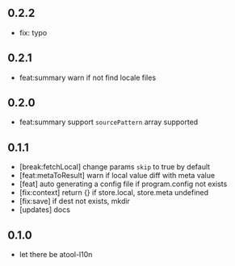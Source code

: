 ## 0.2.2

- fix: typo

## 0.2.1

- feat:summary warn if not find locale files

## 0.2.0

- feat:summary support `sourcePattern` array supported

## 0.1.1

- [break:fetchLocal] change params `skip` to true by default
- [feat:metaToResult] warn if local value diff with meta value
- [feat] auto generating a config file if program.config not exists
- [fix:context] return {} if store.local, store.meta undefined
- [fix:save] if dest not exists, mkdir
- [updates] docs

## 0.1.0

- let there be atool-l10n